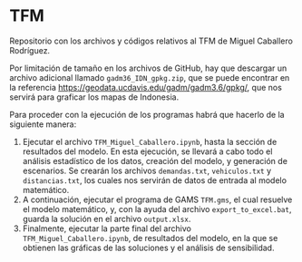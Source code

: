 # TFM
Repositorio con los archivos y códigos relativos al TFM de Miguel Caballero Rodríguez.

Por limitación de tamaño en los archivos de GitHub, hay que descargar un archivo adicional llamado `gadm36_IDN_gpkg.zip`, que se puede encontrar en la referencia https://geodata.ucdavis.edu/gadm/gadm3.6/gpkg/, que nos servirá para graficar los mapas de Indonesia.

Para proceder con la ejecución de los programas habrá que hacerlo de la siguiente manera:
1. Ejecutar el archivo `TFM_Miguel_Caballero.ipynb`, hasta la sección de resultados del modelo. En esta ejecución, se llevará a cabo todo el análisis estadístico de los datos, creación del modelo, y generación de escenarios. Se crearán los archivos `demandas.txt`, `vehiculos.txt` y `distancias.txt`, los cuales nos servirán de datos de entrada al modelo matemático.
2. A continuación, ejecutar el programa de GAMS `TFM.gms`, el cual resuelve el modelo matemático, y, con la ayuda del archivo `export_to_excel.bat`, guarda la solución en el archivo `output.xlsx`.
3. Finalmente, ejecutar la parte final del archivo `TFM_Miguel_Caballero.ipynb`, de resultados del modelo, en la que se obtienen las gráficas de las soluciones y el análisis de sensibilidad. 

